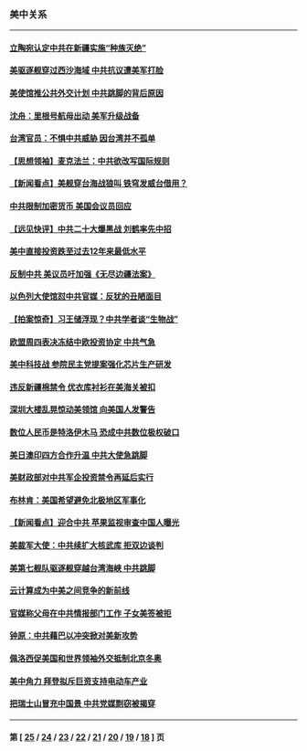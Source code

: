 ### 美中关系
---
#### [立陶宛认定中共在新疆实施“种族灭绝”](../../pages/nf1412576/n12963530.md) 
#### [美驱逐舰穿过西沙海域 中共抗议遭美军打脸](../../pages/nf1412576/n12962864.md) 
#### [美使馆推公共外交计划 中共跳脚的背后原因](../../pages/nf1412576/n12962058.md) 
#### [沈舟：里根号航母出动 美军升级战备](../../pages/nf1412576/n12962200.md) 
#### [台湾官员：不惧中共威胁 因台湾并不孤单](../../pages/nf1412576/n12961921.md) 
#### [【思想领袖】麦克法兰：中共欲改写国际规则](../../pages/nf1412576/n12890820.md) 
#### [【新闻看点】美舰穿台海战狼叫 铁穹发威台借用？](../../pages/nf1412576/n12961498.md) 
#### [中共限制加密货币 美国会议员回应](../../pages/nf1412576/n12961485.md) 
#### [【远见快评】中共二十大爆黑战 刘鹤率先中招](../../pages/nf1412576/n12961551.md) 
#### [美中直接投资跌至过去12年来最低水平](../../pages/nf1412576/n12961457.md) 
#### [反制中共 美议员吁加强《无尽边疆法案》](../../pages/nf1412576/n12961111.md) 
#### [以色列大使馆怼中共官媒：反犹的丑陋面目](../../pages/nf1412576/n12961336.md) 
#### [【拍案惊奇】习王储浮现？中共学者谈“生物战”](../../pages/nf1412576/n12960483.md) 
#### [欧盟周四表决冻结中欧投资协定 中共气急](../../pages/nf1412576/n12961200.md) 
#### [美中科技战 参院民主党提案强化芯片生产研发](../../pages/nf1412576/n12960961.md) 
#### [违反新疆棉禁令 优衣库衬衫在美海关被扣](../../pages/nf1412576/n12960852.md) 
#### [深圳大楼乱晃惊动美领馆 向美国人发警告](../../pages/nf1412576/n12960904.md) 
#### [数位人民币是特洛伊木马 恐成中共数位极权破口](../../pages/nf1412576/n12960533.md) 
#### [美日澳印四方合作升温 中共大使急跳脚](../../pages/nf1412576/n12960085.md) 
#### [美财政部对中共军企投资禁令再延后实行](../../pages/nf1412576/n12959440.md) 
#### [布林肯：美国希望避免北极地区军事化](../../pages/nf1412576/n12959492.md) 
#### [【新闻看点】迎合中共 苹果监视审查中国人曝光](../../pages/nf1412576/n12959087.md) 
#### [美裁军大使：中共续扩大核武库 拒双边谈判](../../pages/nf1412576/n12959364.md) 
#### [美第七舰队驱逐舰穿越台湾海峡 中共跳脚](../../pages/nf1412576/n12959313.md) 
#### [云计算成为中美之间竞争的新前线](../../pages/nf1412576/n12959178.md) 
#### [官媒称父母在中共情报部门工作 子女美签被拒](../../pages/nf1412576/n12958909.md) 
#### [钟原：中共藉巴以冲突掀对美新攻势](../../pages/nf1412576/n12958773.md) 
#### [佩洛西促美国和世界领袖外交抵制北京冬奥](../../pages/nf1412576/n12959079.md) 
#### [美中角力 拜登拟斥巨资支持电动车产业](../../pages/nf1412576/n12958914.md) 
#### [把瑞士山冒充中国景 中共党媒剽窃被揭穿](../../pages/nf1412576/n12958657.md) 

---
#### 第 [ [25](./25.md) / [24](./24.md) / [23](./23.md) / [22](./22.md) / [21](./21.md) / [20](./20.md) / [19](./19.md) / [18](./18.md) ] 页
